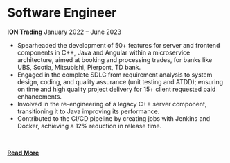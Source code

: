 # Software Engineer
**ION Trading**
January 2022 – June 2023
<br>

* Spearheaded the development of 50+ features for server and frontend components in C++, Java and Angular within a microservice architecture, aimed at booking and processing trades, for banks like UBS, Scotia, Mitsubishi, Pierpont, TD bank.
* Engaged in the complete SDLC from requirement analysis to system design, coding, and quality assurance (unit testing and ATDD); ensuring on time and high quality project delivery for 15+ client requested paid enhancements.
* Involved in the re-engineering of a legacy C++ server component, transitioning it to Java improving its performance.
* Contributed to the CI/CD pipeline by creating jobs with Jenkins and Docker, achieving a 12% reduction in release time.
<br>

**[Read More](../pages/experience3.html)**

<!-- **[<i class="fa-solid fa-circle-info"></i> Learn More](../pages/experience.html)** -->
